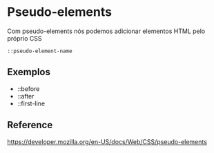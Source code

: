 # Pseudo-elements

Com pseudo-elements nós podemos adicionar elementos HTML pelo próprio CSS

`::pseudo-element-name`

## Exemplos

* ::before
* ::after
* ::first-line

## Reference

https://developer.mozilla.org/en-US/docs/Web/CSS/pseudo-elements